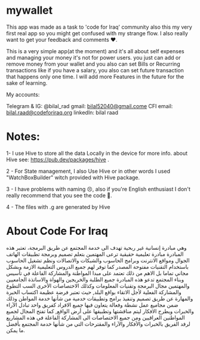 ﻿# mywallet

This app was made as a task to 'code for Iraq' community
also this my very first real app so you might get confused with my strange flow. I also really want to get your feedback and comments ❤.

This is a very simple app(at the moment) and it's all about self expenses and managing your money it's not for power users. you just can add or remove money from your wallet and you also can set Bills or Recurring transactions like if you have a salary, you also can set future transaction that happens only one time.
I will add more Features in the future for the sake of learning.

My accounts:

Telegram & IG: @bilal_rad
gmail: bilal52040@gmail.come
CFI email: bilal.raad@codeforiraq.org
linkedIn: bilal raad

# Notes:

1- I use Hive to store all the data Locally in the device for more info. about Hive see: https://pub.dev/packages/hive .

2 - For State management, I also Use Hive or in other words I used "WatchBoxBuilder" witch provided with Hive package.

3 - I have problems with naming 😣, also if you're English enthusiast I don't really recommend that you see the code 🙂.

4 - The files with .g are generated by Hive

# About Code For Iraq

وهي مبادرة إنسانية غير ربحية تهدف الى خدمة المجتمع عن طريق البرمجة، تعتبر هذه المبادرة مبادرة تعليمية حقيقية ترعى المهتمين بتعلم تصميم وبرمجة تطبيقات الهاتف الجوال ومواقع الانترنت وبرامج الحاسوب والشبكات والاتصالات ونظم تشغيل الحاسوب باستخدام التقنيات مفتوحة المصدر كما توفر لهم جميع الدروس التعليمية الازمة وبشكل مجاني تماما بل الاهم من ذلك تعتمد على مبدا المواطنة والمشاركة الفاعلة في تأسيس وبناء المجتمع تدعو هذه المبادرة جميع الطلبة والخريجين والهواة والاساتذة الجامعيين والمهتمين مجال البرمجة وتقنيات المعلومات وكذلك الاختصاصات الأخرى السب التطوع والمشاركة الفعلية لأجل الاتقاء بواقع البلد, حيث تعتبر فرضة عظيمة اكتساب الخبرة والمهارة عن طريق تصميم وتنفيذ برامج وتطبيقات خدمية من شأنها خدمة المواطن وذلك ضمن مجاميع عمل نشطة وفعالة يتعاون فيها جميع الافراد كفريق واحد تبادل الآراء والخبرات ويطرح الافكار ليتم مناقشتها وتطبيقها على أرض الواقع, كما تفتح المجال لجميع المواطنين العراقيين ومن جميع الاختصاصات الى المشاركة الفاعلة في هذه المشاريع لرفد الفريق بالخبرات والأفكار والآراء والمقترحات التي من شأنها خدمة المجتمع بأفضل ما يمكن.
